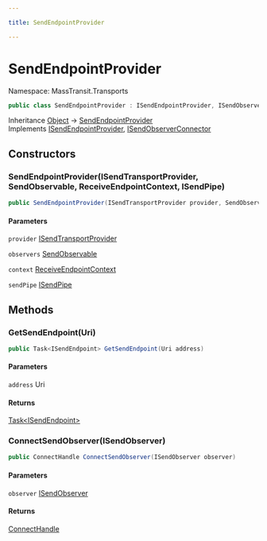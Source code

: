 ```yaml
---

title: SendEndpointProvider

---
```


# SendEndpointProvider

Namespace: MassTransit.Transports

```csharp
public class SendEndpointProvider : ISendEndpointProvider, ISendObserverConnector
```

Inheritance [Object](https://learn.microsoft.com/en-us/dotnet/api/system.object) → [SendEndpointProvider](../masstransit-transports/sendendpointprovider)<br/>
Implements [ISendEndpointProvider](../../masstransit-abstractions/masstransit/isendendpointprovider), [ISendObserverConnector](../../masstransit-abstractions/masstransit/isendobserverconnector)

## Constructors

### **SendEndpointProvider(ISendTransportProvider, SendObservable, ReceiveEndpointContext, ISendPipe)**

```csharp
public SendEndpointProvider(ISendTransportProvider provider, SendObservable observers, ReceiveEndpointContext context, ISendPipe sendPipe)
```

#### Parameters

`provider` [ISendTransportProvider](../../masstransit-abstractions/masstransit-transports/isendtransportprovider)<br/>

`observers` [SendObservable](../../masstransit-abstractions/masstransit-observables/sendobservable)<br/>

`context` [ReceiveEndpointContext](../masstransit-transports/receiveendpointcontext)<br/>

`sendPipe` [ISendPipe](../../masstransit-abstractions/masstransit-transports/isendpipe)<br/>

## Methods

### **GetSendEndpoint(Uri)**

```csharp
public Task<ISendEndpoint> GetSendEndpoint(Uri address)
```

#### Parameters

`address` Uri<br/>

#### Returns

[Task\<ISendEndpoint\>](https://learn.microsoft.com/en-us/dotnet/api/system.threading.tasks.task-1)<br/>

### **ConnectSendObserver(ISendObserver)**

```csharp
public ConnectHandle ConnectSendObserver(ISendObserver observer)
```

#### Parameters

`observer` [ISendObserver](../../masstransit-abstractions/masstransit/isendobserver)<br/>

#### Returns

[ConnectHandle](../../masstransit-abstractions/masstransit/connecthandle)<br/>

